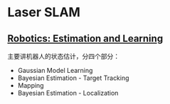 # Laser SLAM
## [Robotics: Estimation and Learning](https://www.coursera.org/learn/robotics-learning)  
主要讲机器人的状态估计，分四个部分：

- Gaussian Model Learning
- Bayesian Estimation - Target Tracking
- Mapping
- Bayesian Estimation - Localization
